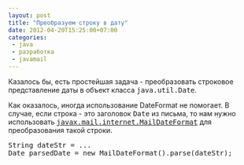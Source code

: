 ```yaml
---
layout: post
title: "Преобразуем строку в дату"
date: 2012-04-20T15:25:00+07:00
categories:
 - java
 - разработка
 - javamail
---
```


<div class='post'>
Казалось бы, есть простейшая задача - преобразовать строковое представление даты в объект класса <tt>java.util.Date</tt>.

Как оказалось, иногда использование DateFormat не помогает. В случае, если строка - это заголовок <tt>Date</tt> из письма, то нам нужно использовать <tt><a href="http://docs.oracle.com/javaee/5/api/javax/mail/internet/MailDateFormat.html">javax.mail.internet.MailDateFormat</a></tt> для преобразования такой строки.

<pre class="brush:java">
String dateStr = ...
Date parsedDate = new MailDateFormat().parse(dateStr);
</pre></div>
